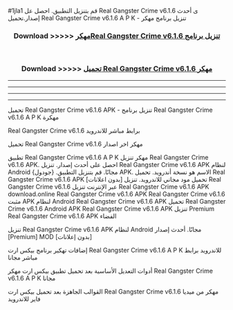 #1jla1 قم بتنزيل التطبيق. احصل عل Real Gangster Crime v6.1.6 ى أحدث إصدار.تحميل Real Gangster Crime v6.1.6 A P K - تنزيل برنامج مهكر



<div align="center">
<h3>Download >>>>> <a href="https://ar-sites.web.app/?ar= Real Gangster Crime v6.1.6">مهكرReal Gangster Crime v6.1.6 تنزيل برنامج</a></h3><br>

<h3>Download >>>>> <a href="https://ar-sites.web.app/?ar= Real Gangster Crime v6.1.6">تحميل Real Gangster Crime v6.1.6 مهكر</a></h3>
</div>


----------------------------------------------------------

----------------------------------------------------------

----------------------------------------------------------

----------------------------------------------------------


تحميل Real Gangster Crime v6.1.6 APK - تنزيل برنامج Real Gangster Crime v6.1.6 A P K مهكرة

Real Gangster Crime v6.1.6 برابط مباشر للاندرويد

تحميل Real Gangster Crime v6.1.6 مهكر اخر اصدار

تطبيق Real Gangster Crime v6.1.6 A P K مهكر
تنزيل Real Gangster Crime v6.1.6 APK. احصل على أحدث إصدار.
تنزيل Real Gangster Crime v6.1.6 APK لنظام Android مجانًا.
قم بتنزيل التطبيق. {جودول} APK. الاسم هو نسخة أندرويد.
تحميل Real Gangster Crime v6.1.6 APK [بدون اعلانات]
تحميل مود مجاني للاندرويد.
تنزيل Real Gangster Crime v6.1.6 عبر الإنترنت
تنزيل Real Gangster Crime v6.1.6 APK
download.online Real Gangster Crime v6.1.6 APK
Real Gangster Crime v6.1.6 مثبت APK لنظام Android
Real Gangster Crime v6.1.6 APK
تحميل Real Gangster Crime v6.1.6 Android APK
Real Gangster Crime v6.1.6 APK تنزيل Premium
Real Gangster Crime v6.1.6 APK الفضاء

تنزيل Real Gangster Crime v6.1.6 APK لنظام Android مجانًا. أحدث إصدار [Premium] MOD [بدون إعلانات]

إضافات تهكير برنامج بيكس ارت Real Gangster Crime v6.1.6 A P K للاندرويد برابط مباشر مجانا

أدوات التعديل الأساسية بعد تحميل تطبيق بيكس ارت مهكر Real Gangster Crime v6.1.6 A P K مجانا

القوالب الجاهزة بعد تحميل بيكس ارت Real Gangster Crime v6.1.6 مهكر من ميديا فاير للاندرويد



